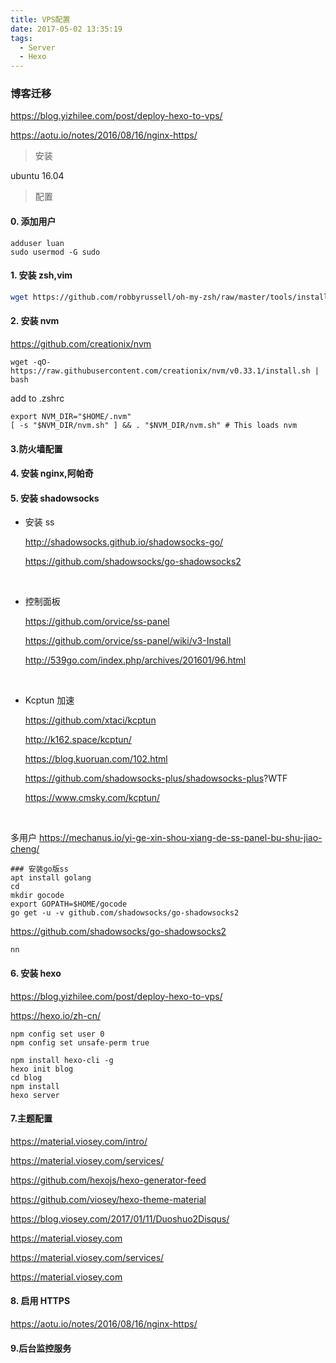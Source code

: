 ```yaml
---
title: VPS配置
date: 2017-05-02 13:35:19
tags:
  - Server
  - Hexo
---
```


### 博客迁移

https://blog.yizhilee.com/post/deploy-hexo-to-vps/

<https://aotu.io/notes/2016/08/16/nginx-https/>

> 安装

ubuntu 16.04

> 配置

#### 0. 添加用户

```shell
adduser luan
sudo usermod -G sudo
```

#### 1. 安装 zsh,vim

```bash
wget https://github.com/robbyrussell/oh-my-zsh/raw/master/tools/install.sh -O - | sh

```

#### 2. 安装 nvm

<https://github.com/creationix/nvm>

```shell
wget -qO- https://raw.githubusercontent.com/creationix/nvm/v0.33.1/install.sh | bash
```

add to .zshrc

```shell
export NVM_DIR="$HOME/.nvm"
[ -s "$NVM_DIR/nvm.sh" ] && . "$NVM_DIR/nvm.sh" # This loads nvm
```

#### 3.防火墙配置

#### 4. 安装 nginx,阿帕奇

#### 5. 安装 shadowsocks

- 安装 ss

  <http://shadowsocks.github.io/shadowsocks-go/>

  <https://github.com/shadowsocks/go-shadowsocks2>

  ​

- 控制面板

  <https://github.com/orvice/ss-panel>

  <https://github.com/orvice/ss-panel/wiki/v3-Install>

  <http://539go.com/index.php/archives/201601/96.html>

  ​

- Kcptun 加速

  <https://github.com/xtaci/kcptun>

  <http://k162.space/kcptun/>

  <https://blog.kuoruan.com/102.html>

  <https://github.com/shadowsocks-plus/shadowsocks-plus>?WTF

  <https://www.cmsky.com/kcptun/>

  ​

多用户 https://mechanus.io/yi-ge-xin-shou-xiang-de-ss-panel-bu-shu-jiao-cheng/

```shell
### 安装go版ss
apt install golang
cd
mkdir gocode
export GOPATH=$HOME/gocode
go get -u -v github.com/shadowsocks/go-shadowsocks2
```

<https://github.com/shadowsocks/go-shadowsocks2>

```shell
nn
```

#### 6. 安装 hexo

https://blog.yizhilee.com/post/deploy-hexo-to-vps/

<https://hexo.io/zh-cn/>

```shell
npm config set user 0
npm config set unsafe-perm true

npm install hexo-cli -g
hexo init blog
cd blog
npm install
hexo server
```

#### 7.主题配置

https://material.viosey.com/intro/

https://material.viosey.com/services/

https://github.com/hexojs/hexo-generator-feed

https://github.com/viosey/hexo-theme-material

https://blog.viosey.com/2017/01/11/Duoshuo2Disqus/

https://material.viosey.com

https://material.viosey.com/services/

https://material.viosey.com

#### 8. 启用 HTTPS

https://aotu.io/notes/2016/08/16/nginx-https/

#### 9.后台监控服务
